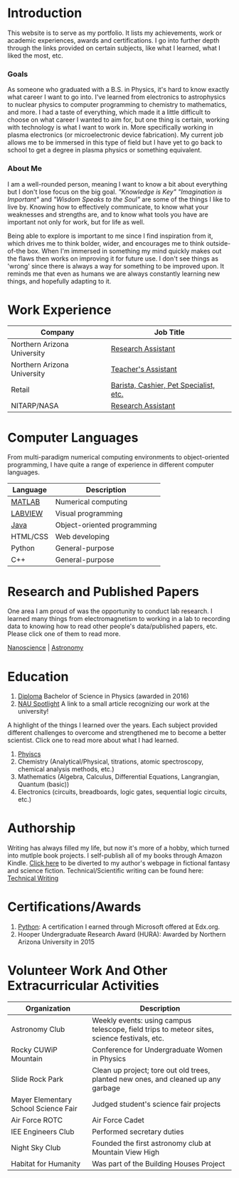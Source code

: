 # Introduction 
This website is to serve as my portfolio. It lists my achievements, work or academic experiences, awards and certifications. I go into further depth through the links provided on certain subjects, like what I learned, what I liked the most, etc.

### Goals
As someone who graduated with a B.S. in Physics, it's hard to know exactly what career I want to go into. I've learned from electronics to astrophysics to nuclear physics to computer programming to chemistry to mathematics, and more. I had a taste of everything, which made it a little difficult to choose on what career I wanted to aim for, but one thing is certain, working with technology is what I want to work in. More specifically working in plasma electronics (or microelectronic device fabrication). My current job allows me to be immersed in this type of field but I have yet to go back to school to get a degree in plasma physics or something equivalent.

### About Me
I am a well-rounded person, meaning I want to know a bit about everything but I don't lose focus on the big goal. 
_"Knowledge is Key"_  _"Imagination is Important"_ and _"Wisdom Speaks to the Soul"_ are some of the things I like to live by. Knowing how to effectively communicate, to know what your weaknesses and strengths are, and to know what tools you have are important not only for work, but for life as well. 

Being able to explore is important to me since I find inspiration from it, which drives me to think bolder, wider, and encourages me to think outside-of-the box. When I'm immersed in something my mind quickly makes out the flaws then works on improving it for future use. I don't see things as 'wrong' since there is always a way for something to be improved upon. It reminds me that even as humans we are always constantly learning new things, and hopefully adapting to it.


# Work Experience

Company | Job Title
---- | ----
Northern Arizona University | [Research Assistant](./nauRA.md)
Northern Arizona University | [Teacher's Assistant](./nauTA.md)
Retail | [Barista, Cashier, Pet Specialist, etc.](./retail.md)
NITARP/NASA | [Research Assistant](./embryRA.md)


# Computer Languages

From multi-paradigm numerical computing environments to object-oriented programming, I have quite a range of experience in different computer languages.

Language | Description       
----|----
[MATLAB](./matlab.md) | Numerical computing
[LABVIEW](./labview.md) | Visual programming
[Java](./java.md) | Object-oriented programming
HTML/CSS | Web developing
Python | General-purpose
C++ | General-purpose


# Research and Published Papers
One area I am proud of was the opportunity to conduct lab research. I learned many things from electromagnetism to working in a lab to recording data to knowing how to read other people's data/published papers, etc. Please click one of them to read more.

[Nanoscience](./nano.md) | [Astronomy](./astro.md)

# Education
1. [Diploma](./degree.md) Bachelor of Science in Physics (awarded in 2016)
2. [NAU Spotlight](http://news.nau.edu/student-spotlight-june-8-2018/#.XUeI4OhKjIV) A link to a small article recognizing our work at the university!

A highlight of the things I learned over the years. Each subject provided different challenges to overcome and strengthened me to become a better scientist. Click one to read more about what I had learned. 

1. [Phyiscs](./physics.md)
2. Chemistry (Analytical/Physical, titrations, atomic spectroscopy, chemical analysis methods, etc.)
3. Mathematics (Algebra, Calculus, Differential Equations, Langrangian, Quantum (basic))
4. Electronics (circuits, breadboards, logic gates, sequential logic circuits, etc.)

# Authorship
Writing has always filled my life, but now it's more of a hobby, which turned into mutlple book projects. I self-publish all of my books through Amazon Kindle. [Click here](https://booksbyrce.blogspot.com/) to be diverted to my author's webpage in fictional fantasy and science fiction. Technical/Scientific writing can be found here: [Technical Writing](./techwr.md)


# Certifications/Awards
1. [Python](./python.md): A certification I earned through Microsoft offered at Edx.org.
2. Hooper Undergraduate Research Award (HURA): Awarded by Northern Arizona University in 2015

# Volunteer Work And Other Extracurricular Activities

Organization | Description
----|----
Astronomy Club | Weekly events: using campus telescope, field trips to meteor sites, science festivals, etc.
Rocky CUWiP Mountain | Conference for Undergraduate Women in Physics
Slide Rock Park | Clean up project; tore out old trees, planted new ones, and cleaned up any garbage
Mayer Elementary School Science Fair | Judged student's science fair projects
Air Force ROTC | Air Force Cadet
IEE Engineers Club | Performed secretary duties
Night Sky Club | Founded the first astronomy club at Mountain View High
Habitat for Humanity | Was part of the Building Houses Project
